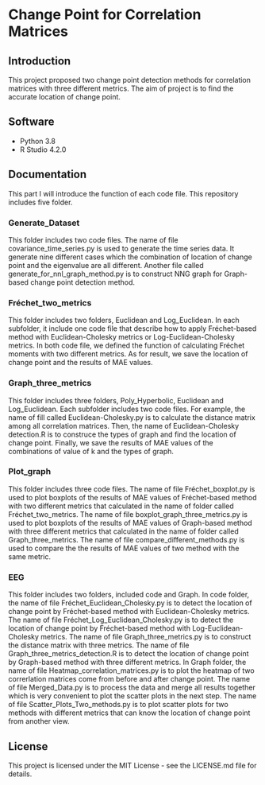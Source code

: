 # Change Point for Correlation Matrices
## Introduction 
This project proposed two change point detection methods for correlation matrices with three different metrics. The aim of project is to find the accurate location of change point.
## Software
- Python 3.8
- R Studio 4.2.0

## Documentation
This part I will introduce the function of each code file. This repository includes five folder. 

### Generate_Dataset
This folder includes two code files. The name of file covariance_time_series.py is used to generate the time series data. It generate nine different cases which the combination of location of change point and the eigenvalue are all different. Another file called generate_for_nnl_graph_method.py is to construct NNG graph for Graph-based change point detection method.

### Fréchet_two_metrics
This folder includes two folders, Euclidean and Log_Euclidean. In each subfolder, it include one code file that describe how to apply Fréchet-based method with Euclidean-Cholesky metrics or Log-Euclidean-Cholesky metrics. In both code file, we defined the function of calculating Fréchet moments with two different metrics. As for result, we save the location of change point and the results of MAE values. 

### Graph_three_metrics
This folder includes three folders, Poly_Hyperbolic, Euclidean and Log_Euclidean. Each subfolder includes two code files. For example, the name of fill called Euclidean-Cholesky.py is to calculate the distance matrix among all correlation matrices. Then, the name of Euclidean-Cholesky detection.R is to construce the types of graph and find the location of change point. Finally, we save the results of MAE values of the combinations of value of k and the types of graph.

### Plot_graph
This folder includes three code files. The name of file Fréchet_boxplot.py is used to plot boxplots of the results of MAE values of Fréchet-based method with two different metrics that calculated in the name of folder called Fréchet_two_metrics. The name of file boxplot_graph_three_metrics.py is used to plot boxplots of the results of MAE values of Graph-based method with three different metrics that calculated in the name of folder called Graph_three_metrics. The name of file compare_different_methods.py is used to compare the the results of MAE values of two method with the same metric.

### EEG
This folder includes two folders, included code and Graph. In code folder, the name of file Fréchet_Euclidean_Cholesky.py is to detect the location of change point by Fréchet-based method with Euclidean-Cholesky metrics. The name of file Fréchet_Log_Euclidean_Cholesky.py is to detect the location of change point by Fréchet-based method with Log-Euclidean-Cholesky metrics. The name of file Graph_three_metrics.py is to construct the distance matrix with three metrics. The name of file Graph_three_metrics_detection.R is to detect the location of change point by Graph-based method with three different metrics. In Graph folder, the name of file Heatmap_correlation_matrices.py is to plot the heatmap of two correrlation matrices come from before and after change point. The name of file Merged_Data.py is to process the data and merge all results together which is very convenient to plot the scatter plots in the next step. The name of file Scatter_Plots_Two_methods.py is to plot scatter plots for two methods with different metrics that can know the location of change point from another view. 

## License
This project is licensed under the MIT License - see the LICENSE.md file for details.
